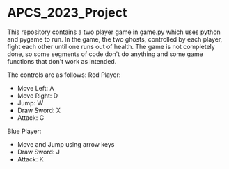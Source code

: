 # APCS_2023_Project

This repository contains a two player game in game.py which uses python and pygame to run.
In the game, the two ghosts, controlled by each player, fight each other until one runs out of health.
The game is not completely done, so some segments of code don't do anything and some game functions that don't work as intended.

The controls are as follows:
Red Player:
- Move Left: A
- Move Right: D
- Jump: W
- Draw Sword: X
- Attack: C

Blue Player:
- Move and Jump using arrow keys
- Draw Sword: J
- Attack: K
